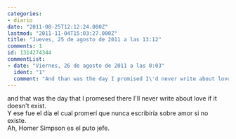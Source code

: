 ```yaml
---
categories:
- diario
date: "2011-08-25T12:12:24.000Z"
lastmod: "2011-11-04T15:03:27.000Z"
title: "Jueves, 25 de agosto de 2011 a las 13:12"
comments: 1
id: 1314274344
commentList:
- date: "Viernes, 26 de agosto de 2011 a las 0:03"
  ident: "1"
  comment: "And than was the day I promised I\'d never write about love if it didn\'t exist."
---
```


and that was the day that I promesed there I\'ll never write about love if it doesn\'t exist.  
Y ese fue el día el cual promerí que nunca escribiría sobre amor si no existe.  
Ah, Homer Simpson es el puto jefe.